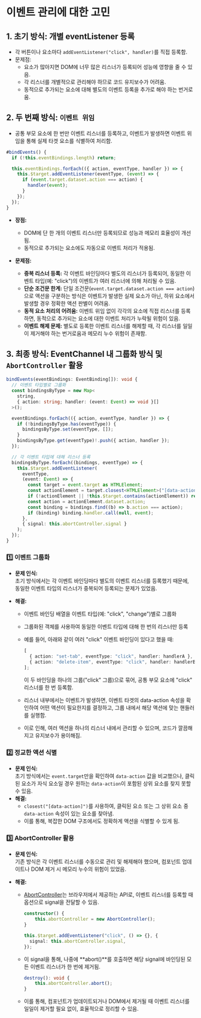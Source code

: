 # 이벤트 관리에 대한 고민

## 1️. 초기 방식: 개별 eventListener 등록

- 각 버튼이나 요소마다 `addEventListener("click", handler)`를 직접 등록함.
- 문제점:
  - 요소가 많아지면 DOM에 너무 많은 리스너가 등록되어 성능에 영향을 줄 수 있음.
  - 각 리스너를 개별적으로 관리해야 하므로 코드 유지보수가 어려움.
  - 동적으로 추가되는 요소에 대해 별도의 이벤트 등록을 추가로 해야 하는 번거로움.

## 2. 두 번째 방식: `이벤트 위임`

- 공통 부모 요소에 한 번만 이벤트 리스너를 등록하고, 이벤트가 발생하면 이벤트 위임을 통해 실제 타겟 요소를 식별하여 처리함.

```ts
#bindEvents() {
  if (!this.eventBindings.length) return;

  this.eventBindings.forEach(({ action, eventType, handler }) => {
    this.$target.addEventListener(eventType, (event) => {
      if (event.target.dataset.action === action) {
        handler(event);
      }
    });
  });
}
```

- **장점:**

  - DOM에 단 한 개의 이벤트 리스너만 등록되므로 성능과 메모리 효율성이 개선됨.
  - 동적으로 추가되는 요소에도 자동으로 이벤트 처리가 적용됨.

- **문제점:**
  - **중복 리스너 등록:**
    각 이벤트 바인딩마다 별도의 리스너가 등록되어, 동일한 이벤트 타입(예: "click")의 이벤트가 여러 리스너에 의해 처리될 수 있음.
  - **단순 조건문 한계:**
    단일 조건문(`event.target.dataset.action === action`)으로 액션을 구분하는 방식은 이벤트가 발생한 실제 요소가 아닌, 하위 요소에서 발생할 경우 정확한 액션 판별이 어려움.
  - **동적 요소 처리의 어려움:**
    이벤트 위임 없이 각각의 요소에 직접 리스너를 등록하면, 동적으로 추가되는 요소에 대한 이벤트 처리가 누락될 위험이 있음.
  - **이벤트 해제 문제:**
    별도로 등록한 이벤트 리스너를 해제할 때, 각 리스너를 일일이 제거해야 하는 번거로움과 메모리 누수 위험이 존재함.

## 3. 최종 방식: EventChannel 내 그룹화 방식 및 `AbortController` 활용

```ts
bindEvents(eventBindings: EventBinding[]): void {
  // 이벤트 타입별로 그룹화
  const bindingsByType = new Map<
    string,
    { action: string; handler: (event: Event) => void }[]
  >();

  eventBindings.forEach(({ action, eventType, handler }) => {
    if (!bindingsByType.has(eventType)) {
      bindingsByType.set(eventType, []);
    }
    bindingsByType.get(eventType)!.push({ action, handler });
  });

  // 각 이벤트 타입에 대해 리스너 등록
  bindingsByType.forEach((bindings, eventType) => {
    this.$target.addEventListener(
      eventType,
      (event: Event) => {
        const target = event.target as HTMLElement;
        const actionElement = target.closest<HTMLElement>("[data-action]");
        if (!actionElement || !this.$target.contains(actionElement)) return;
        const action = actionElement.dataset.action;
        const binding = bindings.find((b) => b.action === action);
        if (binding) binding.handler.call(null, event);
      },
      { signal: this.abortController.signal }
    );
  });
}
```

### 1️⃣ 이벤트 그룹화

- **문제 인식:**  
  초기 방식에서는 각 이벤트 바인딩마다 별도의 이벤트 리스너를 등록했기 때문에, 동일한 이벤트 타입의 리스너가 중복되어 등록되는 문제가 있었음.
- **해결:**

  - 이벤트 바인딩 배열을 이벤트 타입(예: "click", "change")별로 그룹화
  - 그룹화된 객체를 사용하여 동일한 이벤트 타입에 대해 한 번의 리스너만 등록
  - 예를 들어, 아래와 같이 여러 "click" 이벤트 바인딩이 있다고 했을 때:

    ```ts
    [
      { action: "set-tab", eventType: "click", handler: handlerA },
      { action: "delete-item", eventType: "click", handler: handlerB },
    ];
    ```

    이 두 바인딩을 하나의 그룹("click" 그룹)으로 묶어, 공통 부모 요소에 "click" 리스너를 한 번 등록함.

  - 리스너 내부에서는 이벤트가 발생하면, 이벤트 타겟의 data-action 속성을 확인하여 어떤 액션이 필요한지를 결정하고, 그룹 내에서 해당 액션에 맞는 핸들러를 실행함.
  - 이로 인해, 여러 액션을 하나의 리스너 내에서 관리할 수 있으며, 코드가 깔끔해지고 유지보수가 용이해짐.

### 2️⃣ 정교한 액션 식별

- **문제 인식:**  
  초기 방식에서는 `event.target`만을 확인하여 `data-action` 값을 비교했으나, 클릭된 요소가 자식 요소일 경우 원하는 `data-action`이 포함된 상위 요소를 찾지 못할 수 있음.
- **해결:**
  - `closest("[data-action]")`를 사용하여, 클릭된 요소 또는 그 상위 요소 중 `data-action` 속성이 있는 요소를 찾아냄.
  - 이를 통해, 복잡한 DOM 구조에서도 정확하게 액션을 식별할 수 있게 됨.

### 3️⃣ AbortController 활용

- **문제 인식:**  
  기존 방식은 각 이벤트 리스너를 수동으로 관리 및 해제해야 했으며, 컴포넌트 업데이트나 DOM 제거 시 메모리 누수의 위험이 있었음.

- **해결:**
  - [AbortController](https://developer.mozilla.org/ko/docs/Web/API/AbortController)는 브라우저에서 제공하는 API로, 이벤트 리스너를 등록할 때 옵션으로 signal을 전달할 수 있음.
    ```ts
    constructor() {
        this.abortController = new AbortController();
    }
    ```
    ```ts
    this.$target.addEventListener("click", () => {}, {
      signal: this.abortController.signal,
    });
    ```
  - 이 signal을 통해, 나중에 **abort()**를 호출하면 해당 signal에 바인딩된 모든 이벤트 리스너가 한 번에 제거됨.
    ```ts
    destroy(): void {
        this.abortController.abort();
    }
    ```
  - 이를 통해, 컴포넌트가 업데이트되거나 DOM에서 제거될 때 이벤트 리스너를 일일이 제거할 필요 없이, 효율적으로 정리할 수 있음.
